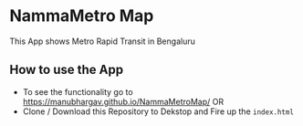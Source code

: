 # NammaMetro Map
This App shows Metro Rapid Transit in Bengaluru

## How to use the App
- To see the functionality go to https://manubhargav.github.io/NammaMetroMap/
OR
- Clone / Download this Repository to Dekstop and Fire up the `index.html`

